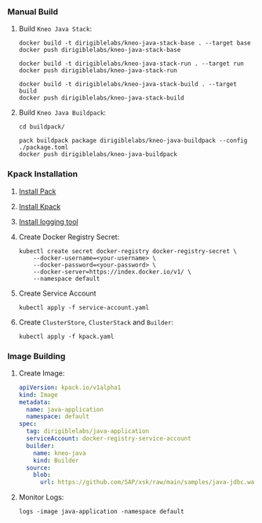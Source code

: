 ### Manual Build

1. Build `Kneo Java Stack`:

    ```
    docker build -t dirigiblelabs/kneo-java-stack-base . --target base
    docker push dirigiblelabs/kneo-java-stack-base

    docker build -t dirigiblelabs/kneo-java-stack-run . --target run
    docker push dirigiblelabs/kneo-java-stack-run

    docker build -t dirigiblelabs/kneo-java-stack-build . --target build
    docker push dirigiblelabs/kneo-java-stack-build
    ```

1. Build `Kneo Java Buildpack`:

    ```
    cd buildpack/

    pack buildpack package dirigiblelabs/kneo-java-buildpack --config ./package.toml
    docker push dirigiblelabs/kneo-java-buildpack
    ```

### Kpack Installation

1. [Install Pack](https://buildpacks.io/docs/tools/pack/#install)
1. [Install Kpack](https://github.com/pivotal/kpack/blob/main/docs/install.md)
1. [Install logging tool](https://github.com/pivotal/kpack/blob/main/docs/logs.md)
1. Create Docker Registry Secret:
    ```
    kubectl create secret docker-registry docker-registry-secret \
        --docker-username=<your-username> \
        --docker-password=<your-password> \
        --docker-server=https://index.docker.io/v1/ \
        --namespace default
    ```

1. Create Service Account
    ```
    kubectl apply -f service-account.yaml
    ```

1. Create `ClusterStore`, `ClusterStack` and `Builder`:

    ```
    kubectl apply -f kpack.yaml
    ```

### Image Building

1. Create Image:

    ```yaml
    apiVersion: kpack.io/v1alpha1
    kind: Image
    metadata:
      name: java-application
      namespace: default
    spec:
      tag: dirigiblelabs/java-application
      serviceAccount: docker-registry-service-account
      builder:
        name: kneo-java
        kind: Builder
      source:
        blob:
          url: https://github.com/SAP/xsk/raw/main/samples/java-jdbc.war.zip
    ```

1. Monitor Logs:

    ```
    logs -image java-application -namespace default
    ```
